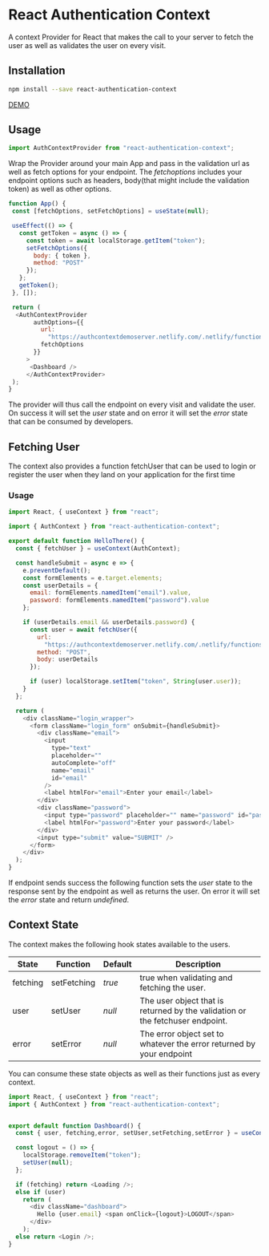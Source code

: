 # React Authentication Context

A context Provider for React that makes the call to your server to fetch the user as well as validates the user on every visit.

## Installation

```bash
npm install --save react-authentication-context
```

[DEMO](https://codesandbox.io/s/auth-context-demo-fnt3i?fontsize=14&hidenavigation=1&theme=dark)

## Usage

```Javascript
import AuthContextProvider from "react-authentication-context";
```

Wrap the Provider around your main App and pass in the validation url as well as fetch options for your endpoint.
The _fetchoptions_ includes your endpoint options such as headers, body(that might include the validation token) as well as other options.

```Javascript
function App() {
 const [fetchOptions, setFetchOptions] = useState(null);

 useEffect(() => {
   const getToken = async () => {
     const token = await localStorage.getItem("token");
     setFetchOptions({
       body: { token },
       method: "POST"
     });
   };
   getToken();
 }, []);

 return (
  <AuthContextProvider
       authOptions={{
         url:
           "https://authcontextdemoserver.netlify.com/.netlify/functions/validate",
         fetchOptions
       }}
     >
      <Dashboard />
     </AuthContextProvider>
 );
}
```

The provider will thus call the endpoint on every visit and validate the user. On success it will set the _user_ state and on error it will set the _error_ state that can be consumed by developers.

## Fetching User

The context also provides a function fetchUser that can be used to login or register the user when they land on your application for the first time

### Usage

```Javascript
import React, { useContext } from "react";

import { AuthContext } from "react-authentication-context";

export default function HelloThere() {
  const { fetchUser } = useContext(AuthContext);

  const handleSubmit = async e => {
    e.preventDefault();
    const formElements = e.target.elements;
    const userDetails = {
      email: formElements.namedItem("email").value,
      password: formElements.namedItem("password").value
    };

    if (userDetails.email && userDetails.password) {
      const user = await fetchUser({
        url:
          "https://authcontextdemoserver.netlify.com/.netlify/functions/signin",
        method: "POST",
        body: userDetails
      });

      if (user) localStorage.setItem("token", String(user.user));
    }
  };

  return (
    <div className="login_wrapper">
      <form className="login_form" onSubmit={handleSubmit}>
        <div className="email">
          <input
            type="text"
            placeholder=""
            autoComplete="off"
            name="email"
            id="email"
          />
          <label htmlFor="email">Enter your email</label>
        </div>
        <div className="password">
          <input type="password" placeholder="" name="password" id="password" />
          <label htmlFor="password">Enter your password</label>
        </div>
        <input type="submit" value="SUBMIT" />
      </form>
    </div>
  );
}

```

If endpoint sends success the following function sets the _user_ state to the response sent by the endpoint as well as returns the user. On error it will set the _error_ state and return _undefined_.

## Context State

The context makes the following hook states available to the users.

| State    | Function    | Default | Description                                                                   |
| -------- | ----------- | ------- | ----------------------------------------------------------------------------- |
| fetching | setFetching | _true_  | true when validating and fetching the user.                                   |
| user     | setUser     | _null_  | The user object that is returned by the validation or the fetchuser endpoint. |
| error    | setError    | _null_  | The error object set to whatever the error returned by your endpoint          |

You can consume these state objects as well as their functions just as every context.

```Javascript
import React, { useContext } from "react";
import { AuthContext } from "react-authentication-context";


export default function Dashboard() {
  const { user, fetching,error, setUser,setFetching,setError } = useContext(AuthContext);

  const logout = () => {
    localStorage.removeItem("token");
    setUser(null);
  };

  if (fetching) return <Loading />;
  else if (user)
    return (
      <div className="dashboard">
        Hello {user.email} <span onClick={logout}>LOGOUT</span>
      </div>
    );
  else return <Login />;
}
```
